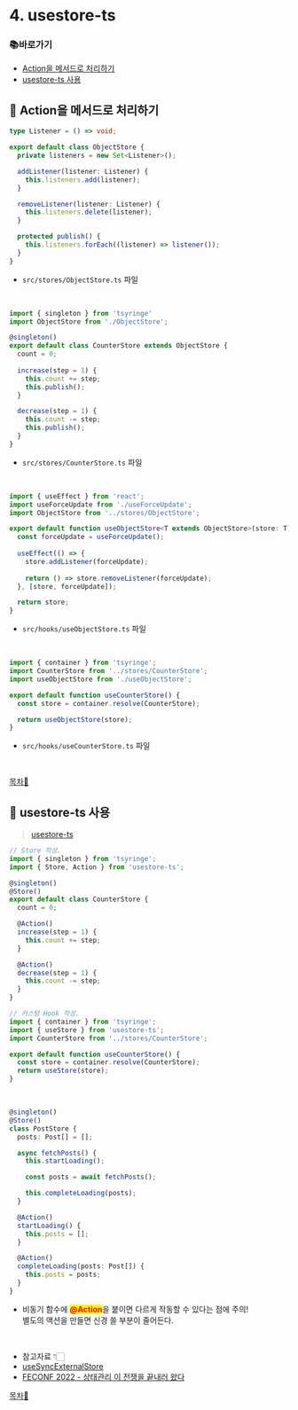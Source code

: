 # 4. usestore-ts

### 📚바로가기

- [Action을 메서드로 처리하기](4.-usestore-ts.md#action)
- [usestore-ts 사용](4.-usestore-ts.md#usestore-ts)

## 📍 Action을 메서드로 처리하기

```typescript
type Listener = () => void;

export default class ObjectStore {
  private listeners = new Set<Listener>();

  addListener(listener: Listener) {
    this.listeners.add(listener);
  }

  removeListener(listener: Listener) {
    this.listeners.delete(listener);
  }

  protected publish() {
    this.listeners.forEach((listener) => listener());
  }
}
```

- ```src/stores/ObjectStore.ts``` 파일
</br>

```typescript
import { singleton } from 'tsyringe'
import ObjectStore from './ObjectStore';

@singleton()
export default class CounterStore extends ObjectStore {
  count = 0;
  
  increase(step = 1) {
    this.count += step;
    this.publish();
  }

  decrease(step = 1) {
    this.count -= step;
    this.publish();
  }
}

```

- ```src/stores/CounterStore.ts``` 파일
</br>

```typescript
import { useEffect } from 'react';
import useForceUpdate from './useForceUpdate';
import ObjectStore from '../stores/ObjectStore';

export default function useObjectStore<T extends ObjectStore>(store: T) : T {
  const forceUpdate = useForceUpdate();
  
  useEffect(() => {
    store.addListener(forceUpdate);
  
    return () => store.removeListener(forceUpdate);
  }, [store, forceUpdate]);

  return store;
}
```

- ```src/hooks/useObjectStore.ts``` 파일
</br>

```typescript
import { container } from 'tsyringe';
import CounterStore from '../stores/CounterStore';
import useObjectStore from './useObjectStore';

export default function useCounterStore() {
  const store = container.resolve(CounterStore);

  return useObjectStore(store);
}
```

- ```src/hooks/useCounterStore.ts``` 파일
</br>

[목차🔺](4.-usestore-ts.md#undefined)

## 📍 usestore-ts 사용

> [usestore-ts](https://usestore-ts.com/)

```typescript
// Store 작성.
import { singleton } from 'tsyringe';
import { Store, Action } from 'usestore-ts';

@singleton()
@Store()
export default class CounterStore {
  count = 0;

  @Action()
  increase(step = 1) {
    this.count += step;
  }

  @Action()
  decrease(step = 1) {
    this.count -= step;
  }
}

// 커스텀 Hook 작성.
import { container } from 'tsyringe';
import { useStore } from 'usestore-ts';
import CounterStore from '../stores/CounterStore';

export default function useCounterStore() {
  const store = container.resolve(CounterStore);
  return useStore(store);
}
```

</br>

```typescript
@singleton()
@Store()
class PostStore {
  posts: Post[] = [];

  async fetchPosts() {
    this.startLoading();

    const posts = await fetchPosts(); 

    this.completeLoading(posts);
  }

  @Action()
  startLoading() {
    this.posts = [];
  }

  @Action()
  completeLoading(posts: Post[]) {
    this.posts = posts;
  }
}
```

- 비동기 함수에 <mark style="color:red;">**@Action**</mark>을 붙이면 다르게 작동할 수 있다는 점에 주의!\
  별도의 액션을 만들면 신경 쓸 부분이 줄어든다.

</br>

- 참고자료 👇🏻
- [useSyncExternalStore](https://beta.reactjs.org/reference/react/useSyncExternalStore)
- [FECONF 2022 - 상태관리 이 전쟁을 끝내러 왔다](https://youtu.be/KEDUqA9JeIo)

[목차🔺](4.-usestore-ts.md#undefined)
